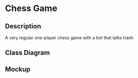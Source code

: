 # Chess Game

## Description
A very regular one-player chess game with a bot that talks trash
## Class Diagram

## Mockup


